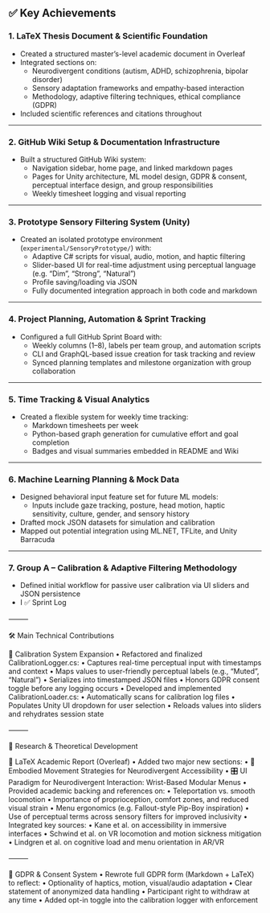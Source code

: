 ## ✅ Key Achievements

### 1. LaTeX Thesis Document & Scientific Foundation
- Created a structured master’s-level academic document in Overleaf
- Integrated sections on:
  - Neurodivergent conditions (autism, ADHD, schizophrenia, bipolar disorder)
  - Sensory adaptation frameworks and empathy-based interaction
  - Methodology, adaptive filtering techniques, ethical compliance (GDPR)
- Included scientific references and citations throughout

---

### 2. GitHub Wiki Setup & Documentation Infrastructure
- Built a structured GitHub Wiki system:
  - Navigation sidebar, home page, and linked markdown pages
  - Pages for Unity architecture, ML model design, GDPR & consent, perceptual interface design, and group responsibilities
  - Weekly timesheet logging and visual reporting

---

### 3. Prototype Sensory Filtering System (Unity)
- Created an isolated prototype environment (`experimental/SensoryPrototype/`) with:
  - Adaptive C# scripts for visual, audio, motion, and haptic filtering
  - Slider-based UI for real-time adjustment using perceptual language (e.g. “Dim”, “Strong”, “Natural”)
  - Profile saving/loading via JSON
  - Fully documented integration approach in both code and markdown

---

### 4. Project Planning, Automation & Sprint Tracking
- Configured a full GitHub Sprint Board with:
  - Weekly columns (1–8), labels per team group, and automation scripts
  - CLI and GraphQL-based issue creation for task tracking and review
  - Synced planning templates and milestone organization with group collaboration

---

### 5. Time Tracking & Visual Analytics
- Created a flexible system for weekly time tracking:
  - Markdown timesheets per week
  - Python-based graph generation for cumulative effort and goal completion
  - Badges and visual summaries embedded in README and Wiki

---

### 6. Machine Learning Planning & Mock Data
- Designed behavioral input feature set for future ML models:
  - Inputs include gaze tracking, posture, head motion, haptic sensitivity, culture, gender, and sensory history
- Drafted mock JSON datasets for simulation and calibration
- Mapped out potential integration using ML.NET, TFLite, and Unity Barracuda

---

### 7. Group A – Calibration & Adaptive Filtering Methodology
- Defined initial workflow for passive user calibration via UI sliders and JSON persistence
- I
✅ Sprint Log

⸻

🛠️ Main Technical Contributions

🔁 Calibration System Expansion
• Refactored and finalized CalibrationLogger.cs:
• Captures real-time perceptual input with timestamps and context
• Maps values to user-friendly perceptual labels (e.g., “Muted”, “Natural”)
• Serializes into timestamped JSON files
• Honors GDPR consent toggle before any logging occurs
• Developed and implemented CalibrationLoader.cs:
• Automatically scans for calibration log files
• Populates Unity UI dropdown for user selection
• Reloads values into sliders and rehydrates session state

⸻

🧪 Research & Theoretical Development

📄 LaTeX Academic Report (Overleaf)
• Added two major new sections:
• 🧠 Embodied Movement Strategies for Neurodivergent Accessibility
• 🎛️ UI Paradigm for Neurodivergent Interaction: Wrist-Based Modular Menus
• Provided academic backing and references on:
• Teleportation vs. smooth locomotion
• Importance of proprioception, comfort zones, and reduced visual strain
• Menu ergonomics (e.g. Fallout-style Pip-Boy inspiration)
• Use of perceptual terms across sensory filters for improved inclusivity
• Integrated key sources:
• Kane et al. on accessibility in immersive interfaces
• Schwind et al. on VR locomotion and motion sickness mitigation
• Lindgren et al. on cognitive load and menu orientation in AR/VR

⸻

🔐 GDPR & Consent System
• Rewrote full GDPR form (Markdown + LaTeX) to reflect:
• Optionality of haptics, motion, visual/audio adaptation
• Clear statement of anonymized data handling
• Participant right to withdraw at any time
• Added opt-in toggle into the calibration logger with enforcement
